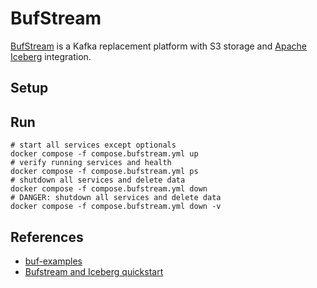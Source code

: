 # BufStream

[BufStream](https://buf.build/docs/bufstream/) is a Kafka replacement platform with S3 storage and [Apache Iceberg](https://buf.build/docs/bufstream/iceberg/) integration.

## Setup

## Run

```shell
# start all services except optionals 
docker compose -f compose.bufstream.yml up
# verify running services and health
docker compose -f compose.bufstream.yml ps
# shutdown all services and delete data
docker compose -f compose.bufstream.yml down
# DANGER: shutdown all services and delete data
docker compose -f compose.bufstream.yml down -v
```

## References

- [buf-examples](https://github.com/bufbuild/buf-examples)
- [Bufstream and Iceberg quickstart](https://github.com/bufbuild/buf-examples/tree/main/bufstream/iceberg-quickstart)